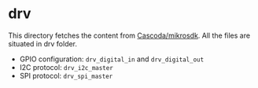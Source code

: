 # drv

This directory fetches the content from [Cascoda/mikrosdk](https://github.com/Cascoda/mikrosdk.git). All the files are situated in drv folder. 

- GPIO configuration: ``drv_digital_in`` and ``drv_digital_out``
- I2C protocol: ``drv_i2c_master``
- SPI protocol: ``drv_spi_master``